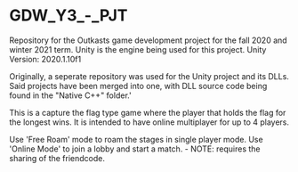 # GDW_Y3_-_PJT
Repository for the Outkasts game development project for the fall 2020 and winter 2021 term. Unity is the engine being used for this project.
Unity Version: 2020.1.10f1

Originally, a seperate repository was used for the Unity project and its DLLs.
Said projects have been merged into one, with DLL source code being found in the "Native C++" folder.'

This is a capture the flag type game where the player that holds the flag for the longest wins.
It is intended to have online multiplayer for up to 4 players.

Use 'Free Roam' mode to roam the stages in single player mode.
Use 'Online Mode' to join a lobby and start a match.
	- NOTE: requires the sharing of the friendcode.
